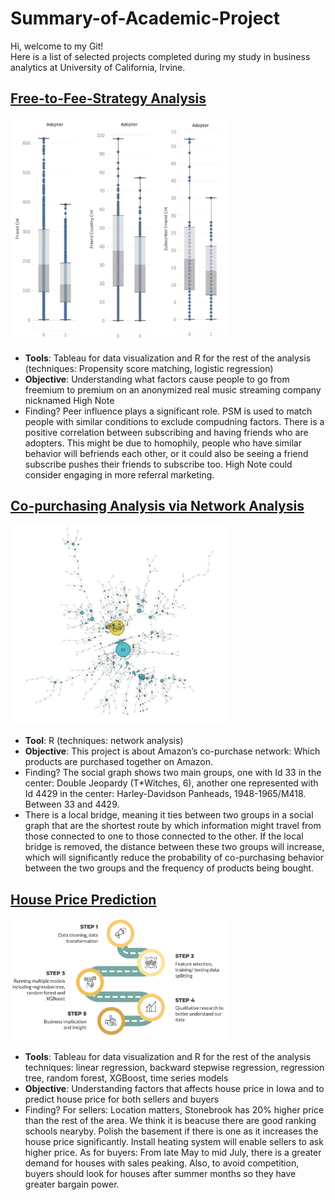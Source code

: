 # Summary-of-Academic-Project
Hi, welcome to my Git!  
Here is a list of selected projects completed during my study in business analytics at University of California, Irvine. 

## [Free-to-Fee-Strategy Analysis](https://github.com/joychentw/Free-to-Fee-Strategy-Analysis)
<img src="https://github.com/joychentw/Summary-of-Academic-Project/blob/main/images/free-to-fee.png?raw=true" width="350">   

- **Tools**: Tableau for data visualization and R for the rest of the analysis (techniques: Propensity score matching, logistic regression)
- **Objective**: Understanding what factors cause people to go from freemium to premium on an anonymized real music streaming company nicknamed High Note
- Finding? Peer influence  plays a significant role. PSM is used to match people with similar conditions to exclude compudning factors. There is a positive correlation between subscribing and having friends who are adopters. This might be due to homophily, people who have similar behavior will befriends each other, or it could also be seeing a friend subscribe pushes their friends to subscribe too. High Note could consider engaging in more referral marketing. 

  
   
## [Co-purchasing Analysis via Network Analysis](https://github.com/joychentw/Copurchasing-Analysis-via-Network-Analysis)
<img src="https://github.com/joychentw/Summary-of-Academic-Project/blob/main/images/copurchasing.png?raw=true" width="350">   

- **Tool**: R (techniques: network analysis)
- **Objective**: This project is about Amazon’s co-purchase network: Which products are purchased together on Amazon. 
- Finding? The social graph shows two main groups, one with Id 33 in the center: Double Jeopardy (T*Witches, 6), another one represented with Id 4429 in the center: Harley-Davidson Panheads, 1948-1965/M418. Between 33 and 4429. 
- There is a local bridge, meaning it ties between two groups in a social graph that are the shortest route by which information might travel from those connected to one to those connected to the other. If the local bridge is removed, the distance between these two groups will increase, which will significantly reduce the probability of co-purchasing behavior between the two groups and the frequency of products being bought. 



## [House Price Prediction](https://github.com/joychentw/House-Price-Prediction)
<img src="https://github.com/joychentw/Summary-of-Academic-Project/blob/main/images/houseprice.png?raw=true" width="350">   

- **Tools**: Tableau for data visualization and R for the rest of the analysis
             techniques: linear regression, backward stepwise regression, regression tree, random forest, XGBoost, time series models
- **Objective**: Understanding factors that affects house price in Iowa and to predict house price for both sellers and buyers
- Finding? For sellers: Location matters, Stonebrook has 20% higher price than the rest of the area. We think it is beacuse there are good ranking schools nearyby. Polish the basement if there is one as it increases the house price significantly. Install heating system will enable sellers to ask higher price. As for buyers: From late May to mid July, there is a greater demand for houses with sales peaking. Also, to avoid competition, buyers should look for houses after summer months so they have greater bargain power.
